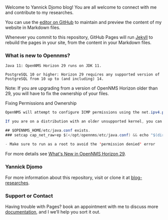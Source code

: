 Welcome to Yannick Djomo blog!
You are all welcome to connect with me and contribute to my researches.

You can use the [editor on GitHub](https://github.com/franckya/blog-researches/edit/gh-pages/index.md) to maintain and preview the content of my website in Markdown files.

Whenever you commit to this repository, GitHub Pages will run [Jekyll](https://jekyllrb.com/) to rebuild the pages in your site, from the content in your Markdown files.

### What is new to Opennms?

```System Requirements: 
Java 11: OpenNMS Horizon 29 runs on JDK 11.

PostgreSQL 10 or higher: Horizon 29 requires any supported version of PostgreSQL from 10 up to (and including) 14.
```
Note: If you are upgrading from a version of OpenNMS Horizon older than 29, you will have to fix the ownership of your files.

Fixing Permissions and Ownership

```Java ICMP Permissions
OpenNMS will attempt to configure ICMP permissions using the net.ipv4.ping_group_range sysctl. However, Linux kernels older than version 3.11 (like the version provided by CentOS 7) do not support this setting fully.

If you are on a distribution with an older unsupported kernel, you can give Java ICMP permissions using the setcap utility once you have completed your upgrade. Note that this example assumes you have already run $OPENNMS_HOME/bin/install after install or upgrade, so

## $OPENNMS_HOME/etc/java.conf exists.
### setcap cap_net_raw+ep $(</opt/opennms/etc/java.conf) && echo "$(dirname $(</opt/opennms/etc/java.conf))/../lib/jli/" > /etc/ld.so.conf.d/java.conf && ldconfig -v

- Make sure to run as a root to avoid the 'permission denied' error
```

For more details see [What's New in OpenNMS Horizon 29](https://docs.opennms.com/horizon/29/releasenotes/whatsnew.html).

### Yannick Djomo

For more information about this repository, visit or clone it at [blog-researches](https://github.com/franckya/blog-researches/settings/pages). 

### Support or Contact

Having trouble with Pages? book an appointment with me to discuss more [documentation](https://calendly.com/fkengne-mcdns/30min?month=2022-03), and I we’ll help you sort it out.
